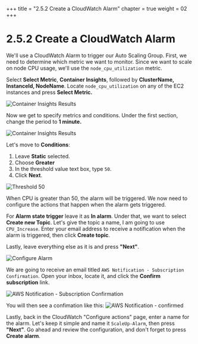 +++
title = "2.5.2 Create a CloudWatch Alarm"
chapter = true
weight = 02
+++

# 2.5.2 Create a CloudWatch Alarm

We'll use a CloudWatch Alarm to trigger our Auto Scaling Group. First, we need to determine which metric we want to monitor. Since we want to scale on node CPU usage, we'll use the `node_cpu_utilization` metric.

Select **Select Metric**, **Container Insights**, followed by **ClusterName, InstanceId, NodeName**.  Locate `node_cpu_utilization` on any of the EC2 instances and press **Select Metric.**  

![Container Insights Results](/images/aws_select_cpu_utilization.png)

 Now we get to specify metrics and conditions. Under the first section, change the period to **1 minute.**

![Container Insights Results](/images/aws_period_1min.png)

Let's move to **Conditions**:

1. Leave **Static** selected.
2. Choose **Greater** 
3. In the threshold value text box, type `50`.
4. Click **Next**.

![Threshold 50](/images/aws_conditions_50.png)

When CPU is greater than 50, the alarm will be triggered. We now need to configure the actions that happen when the alarm gets triggered. 

For **Alarm state trigger** leave it as **In alarm**. Under that, we want to select **Create new Topic**. Let's give the topic a name, I am going to use `CPU_Increase`. Enter your email address to receive a notification when the alarm is triggered, then click **Create topic**.

 Lastly, leave everything else as it is and press **"Next"**.

![Configure Alarm](/images/aws_configure_alarm_actions.png)

We are going to receive an email titled `AWS Notification - Subscription Confirmation`. Open your inbox, locate it, and click the **Confirm subscription** link. 

![AWS Notification - Subscription Confirmation](/images/aws_notification_subscription_confirmation.png)

You will then see a confimation like this:
![AWS Notification - confirmed](/images/aws_subscription_confirmed.png)

Lastly, back in the CloudWatch "Configure actions" page, enter a name for the alarm. Let's keep it simple and name it `ScaleUp-Alarm`, then press **"Next"**. Go ahead and review the configuration, and don't forget to press **Create alarm**. 